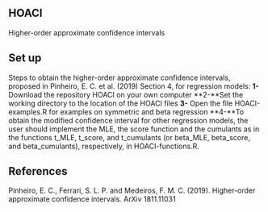## HOACI
Higher-order approximate confidence intervals

## Set up
Steps to obtain the higher-order approximate confidence intervals, proposed in Pinheiro, E. C. et al. (2019) Section 4, for regression models:
**1-** Download the repository HOACI on your own computer
**2-**Set the working directory to the location of the HOACI files
**3-** Open the file HOACI-examples.R for examples on symmetric and beta regression
**4-**To obtain the modified confidence interval for other regression models, the user should implement the MLE, the score function and the cumulants as in the functions t_MLE, t_score, and t_cumulants (or beta_MLE, beta_score, and beta_cumulants), respectively, in HOACI-functions.R. 

## References
Pinheiro, E. C., Ferrari, S. L. P. and Medeiros, F. M. C. (2019). Higher-order approximate confidence intervals. ArXiv 1811.11031

